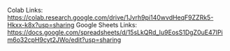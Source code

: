 Colab Links:
https://colab.research.google.com/drive/1Jvrh9pi140wvdHeqF9ZZRk5-Hkxx-k8x?usp=sharing
Google Sheets Links:
https://docs.google.com/spreadsheets/d/15sLkQRd_Iu9EosS1DgZ0uE47IPim6o32cpH9cyt2JWo/edit?usp=sharing

